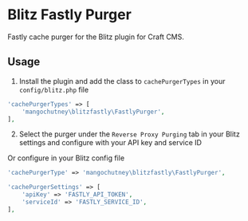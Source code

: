 # Blitz Fastly Purger

Fastly cache purger for the Blitz plugin for Craft CMS.

## Usage

1. Install the plugin and add the class to `cachePurgerTypes` in your `config/blitz.php` file

```php
'cachePurgerTypes' => [
    'mangochutney\blitzfastly\FastlyPurger',
],
```

2. Select the purger under the `Reverse Proxy Purging` tab in your Blitz settings and configure with your API key and service ID

Or configure in your Blitz config file

```php
'cachePurgerType' => 'mangochutney\blitzfastly\FastlyPurger',

'cachePurgerSettings' => [
    'apiKey' => 'FASTLY_API_TOKEN',
    'serviceId' => 'FASTLY_SERVICE_ID',
],
```
